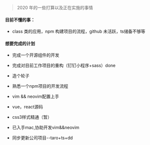 > 2020 年的一些打算以及正在实施的事情

#### 目前不懂的事：

- class 类的应用，npm 构建项目的流程，github 未活跃，ts储备不够等

#### 想要完成的计划

- 完成一个开源组件的开发
- 完成对目前工作项目的重构（钉钉小程序+sass）done
- 造个轮子
- 熟悉一个npm项目的开发流程
- vim && neovim配置上手
- vue，react源码
- css3样式精通（暂）

- 已入手mac,协助开发vim&&neovim
- 同步更新公司项目--taro+ts+dd